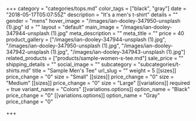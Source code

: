 +++
category = "categories/tops.md"
color_tags = ["black", "gray"]
date = "2018-05-17T05:07:55Z"
description = "It's a men's t-shirt"
details = ""
gender = "mens"
hover_image = "/images/ian-dooley-347950-unsplash (1).jpg"
id = ""
layout = "default"
main_image = "/images/ian-dooley-347944-unsplash (1).jpg"
meta_description = ""
meta_title = ""
price = 40
product_gallery = ["/images/ian-dooley-347944-unsplash (1).jpg", "/images/ian-dooley-347950-unsplash (1).jpg", "/images/ian-dooley-347942-unsplash (1).jpg", "/images/ian-dooley-347943-unsplash (1).jpg"]
related_products = ["products/sample-women-s-tee.md"]
sale_price = ""
shipping_details = ""
social_image = ""
subcategory = "subcategories/t-shirts.md"
title = "Sample Men's Tee"
url_slug = ""
weight = 5
[[sizes]]
price_change = "0"
size = "Small"
[[sizes]]
price_change = "0"
size = "Medium"
[[sizes]]
price_change = "0"
size = "Large"
[[variations]]
required = true
variant_name = "Colors"
[[variations.options]]
option_name = "Black"
price_change = "0"
[[variations.options]]
option_name = "Gray"
price_change = "0"

+++
